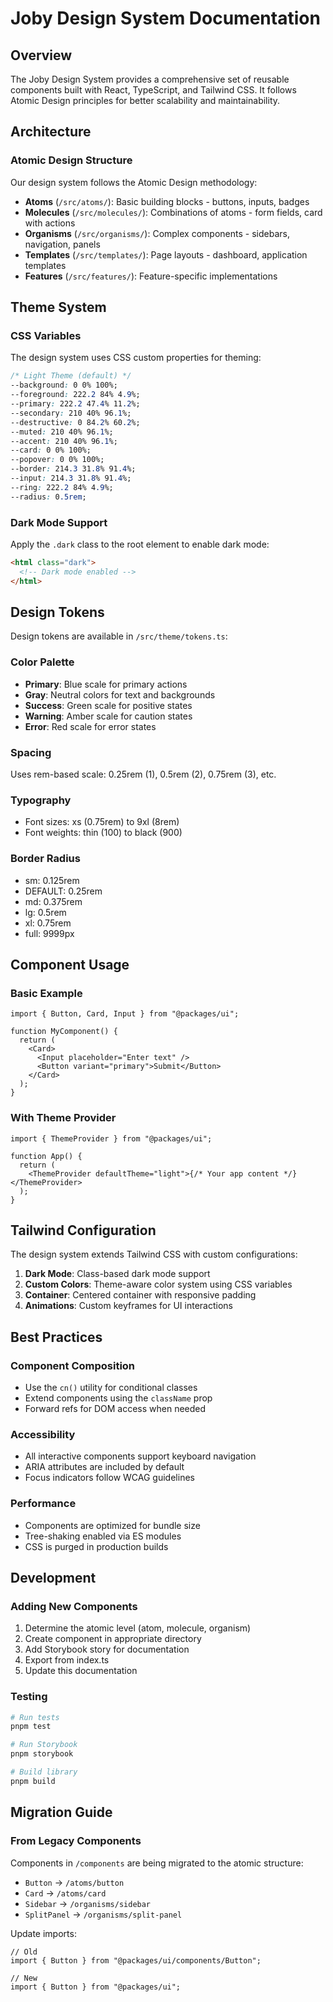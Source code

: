 # Joby Design System Documentation

## Overview

The Joby Design System provides a comprehensive set of reusable components built with React, TypeScript, and Tailwind CSS. It follows Atomic Design principles for better scalability and maintainability.

## Architecture

### Atomic Design Structure

Our design system follows the Atomic Design methodology:

- **Atoms** (`/src/atoms/`): Basic building blocks - buttons, inputs, badges
- **Molecules** (`/src/molecules/`): Combinations of atoms - form fields, card with actions
- **Organisms** (`/src/organisms/`): Complex components - sidebars, navigation, panels
- **Templates** (`/src/templates/`): Page layouts - dashboard, application templates
- **Features** (`/src/features/`): Feature-specific implementations

## Theme System

### CSS Variables

The design system uses CSS custom properties for theming:

```css
/* Light Theme (default) */
--background: 0 0% 100%;
--foreground: 222.2 84% 4.9%;
--primary: 222.2 47.4% 11.2%;
--secondary: 210 40% 96.1%;
--destructive: 0 84.2% 60.2%;
--muted: 210 40% 96.1%;
--accent: 210 40% 96.1%;
--card: 0 0% 100%;
--popover: 0 0% 100%;
--border: 214.3 31.8% 91.4%;
--input: 214.3 31.8% 91.4%;
--ring: 222.2 84% 4.9%;
--radius: 0.5rem;
```

### Dark Mode Support

Apply the `.dark` class to the root element to enable dark mode:

```html
<html class="dark">
  <!-- Dark mode enabled -->
</html>
```

## Design Tokens

Design tokens are available in `/src/theme/tokens.ts`:

### Color Palette

- **Primary**: Blue scale for primary actions
- **Gray**: Neutral colors for text and backgrounds
- **Success**: Green scale for positive states
- **Warning**: Amber scale for caution states
- **Error**: Red scale for error states

### Spacing

Uses rem-based scale: 0.25rem (1), 0.5rem (2), 0.75rem (3), etc.

### Typography

- Font sizes: xs (0.75rem) to 9xl (8rem)
- Font weights: thin (100) to black (900)

### Border Radius

- sm: 0.125rem
- DEFAULT: 0.25rem
- md: 0.375rem
- lg: 0.5rem
- xl: 0.75rem
- full: 9999px

## Component Usage

### Basic Example

```tsx
import { Button, Card, Input } from "@packages/ui";

function MyComponent() {
  return (
    <Card>
      <Input placeholder="Enter text" />
      <Button variant="primary">Submit</Button>
    </Card>
  );
}
```

### With Theme Provider

```tsx
import { ThemeProvider } from "@packages/ui";

function App() {
  return (
    <ThemeProvider defaultTheme="light">{/* Your app content */}</ThemeProvider>
  );
}
```

## Tailwind Configuration

The design system extends Tailwind CSS with custom configurations:

1. **Dark Mode**: Class-based dark mode support
2. **Custom Colors**: Theme-aware color system using CSS variables
3. **Container**: Centered container with responsive padding
4. **Animations**: Custom keyframes for UI interactions

## Best Practices

### Component Composition

- Use the `cn()` utility for conditional classes
- Extend components using the `className` prop
- Forward refs for DOM access when needed

### Accessibility

- All interactive components support keyboard navigation
- ARIA attributes are included by default
- Focus indicators follow WCAG guidelines

### Performance

- Components are optimized for bundle size
- Tree-shaking enabled via ES modules
- CSS is purged in production builds

## Development

### Adding New Components

1. Determine the atomic level (atom, molecule, organism)
2. Create component in appropriate directory
3. Add Storybook story for documentation
4. Export from index.ts
5. Update this documentation

### Testing

```bash
# Run tests
pnpm test

# Run Storybook
pnpm storybook

# Build library
pnpm build
```

## Migration Guide

### From Legacy Components

Components in `/components` are being migrated to the atomic structure:

- `Button` → `/atoms/button`
- `Card` → `/atoms/card`
- `Sidebar` → `/organisms/sidebar`
- `SplitPanel` → `/organisms/split-panel`

Update imports:

```tsx
// Old
import { Button } from "@packages/ui/components/Button";

// New
import { Button } from "@packages/ui";
```
